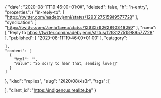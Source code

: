 {
  "date": "2020-08-11T19:46:00+01:00",
  "deleted": false,
  "h": "h-entry",
  "properties": {
    "in-reply-to": [
      "https://twitter.com/madebyjenni/status/1293127515989577728"
    ],
    "syndication": [
      "https://twitter.com/JamieTanna/status/1293259262890848259"
    ],
    "name": [
      "Reply to https://twitter.com/madebyjenni/status/1293127515989577728"
    ],
    "published": [
      "2020-08-11T19:46:00+01:00"
    ],
    "category": [

    ],
    "content": [
      {
        "html": "",
        "value": "So sorry to hear that, sending love 🤗"
      }
    ]
  },
  "kind": "replies",
  "slug": "2020/08/xis3r",
  "tags": [

  ],
  "client_id": "https://indigenous.realize.be"
}

